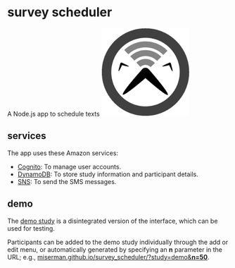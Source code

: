 # survey scheduler
A Node.js app to schedule texts
<img src='docs/icon.png' width='200px'>

## services
The app uses these Amazon services:
* [Cognito](https://aws.amazon.com/cognito/): To manage user accounts.
* [DynamoDB](https://aws.amazon.com/dynamodb/): To store study information and participant details.
* [SNS](https://aws.amazon.com/sns/): To send the SMS messages.

## demo
The [demo study](https://miserman.github.io/survey_scheduler/?study=demo) is a disintegrated version of the interface, which can be used for testing.

Participants can be added to the demo study individually through the add or edit menu, or automatically generated by specifying an **n** parameter in the URL; e.g., [miserman.github.io/survey_scheduler/?study=demo&**n=50**](https://miserman.github.io/survey_scheduler/?study=demo&n=50).
